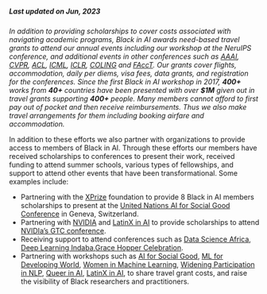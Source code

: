 ##### Last updated on Jun, 2023

*In addition to providing scholarships to cover costs associated with navigating academic programs, Black in AI awards need-based travel grants to attend our annual events including our workshop at the NeruIPS conference, and additional events in other conferences such as [AAAI](https://www.aaai.org/), [CVPR](http://cvpr2021.thecvf.com/), [ACL](https://acl2020.org/), [ICML](https://icml.cc/), [ICLR](https://iclr.cc/), [COLING](https://coling2020.org/) and [FAccT](https://facctconference.org/2021/). Our grants cover flights, accommodation, daily per diems, visa fees, data grants, and registration for the conferences. Since the first Black in AI workshop in 2017, **400+** works from **40+** countries have been presented with over **$1M** given out in travel grants supporting **400+** people. Many members cannot afford to first pay out of pocket and then receive reimbursements. Thus we also make travel arrangements for them including booking airfare and accommodation.*


In addition to these efforts we also partner with organizations to provide access to members of Black in AI. Through these efforts our members have received scholarships to conferences to present their work, received funding to attend summer schools, various types of fellowships, and support to attend other events that have been transformational. Some examples include:

- Partnering with the [XPrize](https://www.xprize.org/) foundation to provide 8 Black in AI members scholarships to present at the [United Nations AI for Social Good Conference](https://aiforgood.itu.int/2019-event/) in Geneva, Switzerland. 
- Partnering with [NVIDIA](https://www.nvidia.com/en-us/) and [LatinX in AI](https://www.latinxinai.org/) to provide scholarships to attend [NVIDIa’s GTC conference](https://www.nvidia.com/en-us/gtc/).
- Receiving support to attend conferences such as [Data Science Africa](http://www.datascienceafrica.org/), [Deep Learning Indaba](https://deeplearningindaba.com/2020/),[Grace Hopper Celebration](https://ghc.anitab.org/). 
- Partnering with workshops  such as [AI for Social Good](https://aiforsocialgood.github.io/2018/),  [ML for Developing World](https://sites.google.com/corp/view/ml4d-nips-2018/), [Women in Machine Learning](https://wimlworkshop.org/), [Widening Participation in NLP](https://cra.org/cra-wp/events/widening-natural-language-processing-winlp/), [Queer in AI](https://sites.google.com/view/queer-in-ai/), [LatinX in AI](https://www.latinxinai.org/),  to share travel grant costs, and raise the visibility of Black researchers and practitioners.

